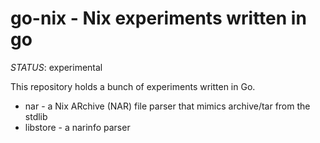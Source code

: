 # go-nix - Nix experiments written in go

*STATUS*: experimental

This repository holds a bunch of experiments written in Go.

* nar - a Nix ARchive (NAR) file parser that mimics archive/tar from the
  stdlib
* libstore - a narinfo parser
